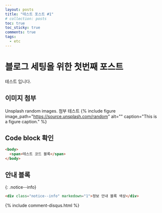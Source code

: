 ```yaml
---
layout: posts
title: "테스트 포스트 #1"
# collection: posts
toc: true
toc_sticky: true
comments: true
tags:
  - etc
---
```


# 블로그 세팅을 위한 첫번째 포스트

테스트 입니다.

## 이미지 첨부

Unsplash random images.
첨부 테스트
{% include figure image_path="https://source.unsplash.com/random" alt="" caption="This is a figure caption." %}

## Code block 확인

```html
<body>
  <span>테스트 코드 블록</span>
</body>
```

## 안내 블록

{: .notice--info}

```html
<div class="notice--info" markedown="1">정보 안내 블록 색상</div>
```

{% include comment-disqus.html %}
